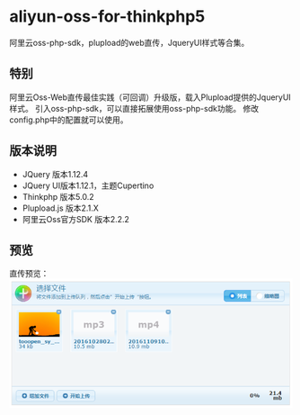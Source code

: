 # aliyun-oss-for-thinkphp5
阿里云oss-php-sdk，plupload的web直传，JqueryUI样式等合集。

## 特别
阿里云Oss-Web直传最佳实践（可回调）升级版，载入Plupload提供的JqueryUI样式。
引入oss-php-sdk，可以直接拓展使用oss-php-sdk功能。
修改config.php中的配置就可以使用。

## 版本说明
* JQuery 版本1.12.4
* JQuery UI版本1.12.1，主题Cupertino
* Thinkphp 版本5.0.2
* Plupload.js 版本2.1.X
* 阿里云Oss官方SDK 版本2.2.2

## 预览
直传预览：
<img src="look-like.png" />
